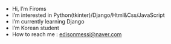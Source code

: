 - Hi, I’m Firoms
- I’m interested in Python(tkinter)/Django/Html&Css/JavaScript
- I’m currently learning Django
- I’m Korean student
- How to reach me : edisonmessi@naver.com

<!---
Firoms/Firoms is a ✨ special ✨ repository because its `README.md` (this file) appears on your GitHub profile.
You can click the Preview link to take a look at your changes.
--->
